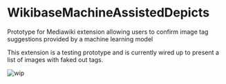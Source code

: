 # WikibaseMachineAssistedDepicts
Prototype for Mediawiki extension allowing users to confirm image tag suggestions provided by a machine learning model

This extension is a testing prototype and is currently wired up to present a list of images with faked out tags.

![wip](https://user-images.githubusercontent.com/3143487/63376423-9f564600-c342-11e9-9278-36a288c6b195.gif)
